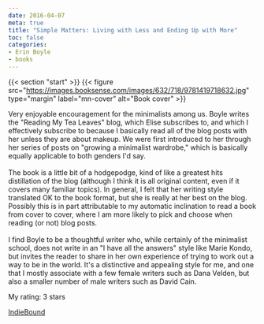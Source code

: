 ```yaml
---
date: 2016-04-07
meta: true
title: "Simple Matters: Living with Less and Ending Up with More"
toc: false
categories:
- Erin Boyle
- books
---
```


{{< section "start" >}}
{{< figure src="https://images.booksense.com/images/632/718/9781419718632.jpg" type="margin" label="mn-cover" alt="Book cover" >}}

Very enjoyable encouragement for the minimalists among us. Boyle writes the "Reading My Tea Leaves" blog, which Elise subscribes to, and which I effectively subscribe to because I basically read all of the blog posts with her unless they are about makeup. We were first introduced to her through her series of posts on "growing a minimalist wardrobe," which is basically equally applicable to both genders I'd say. <br /><br />The book is a little bit of a hodgepodge, kind of like a greatest hits distillation of the blog (although I think it is all original content, even if it covers many familiar topics). In general, I felt that her writing style translated OK to the book format, but she is really at her best on the blog. Possibly this is in part attributable to my automatic inclination to read a book from cover to cover, where I am more likely to pick and choose when reading (or not) blog posts.<br /><br />I find Boyle to be a thoughtful writer who, while certainly of the minimalist school, does not write in an "I have all the answers" style like Marie Kondo, but invites the reader to share in her own experience of trying to work out a way to be in the world. It's a distinctive and appealing style for me, and one that I mostly associate with a few female writers such as Dana Velden, but also a smaller number of male writers such as David Cain. 

My rating: 3 stars  

[IndieBound](https://www.indiebound.org/book/9781419718632)
